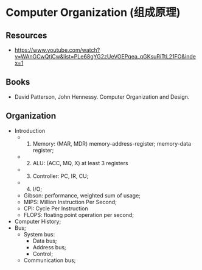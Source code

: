 # Computer Organization (组成原理)

## Resources
- https://www.youtube.com/watch?v=WAnGCwQtjCw&list=PLe68gYG2zUeVOEPqea_qGKsuRiTtL21FO&index=1

## Books
- David Patterson, John Hennessy. Computer Organization and Design.

## Organization
- Introduction
	- 1. Memory: (MAR, MDR) memory-address-register; memory-data register;
	- 2. ALU: (ACC, MQ, X) at least 3 registers
	- 3. Controller: PC, IR, CU;
	- 4. I/O;
	- Gibson: performance, weighted sum of usage;
	- MIPS: Million Instruction Per Second;
	- CPI: Cycle Per Instruction
	- FLOPS: floating point operation per second;
- Computer History;
- Bus;
	- System bus:
		- Data bus;
		- Address bus;
		- Control;
	- Communication bus;